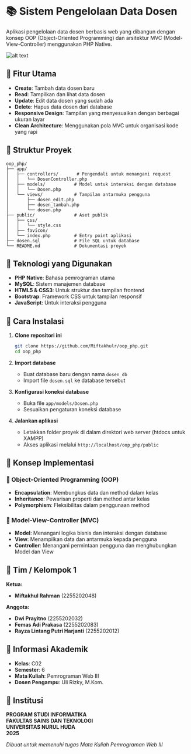 # 📚 Sistem Pengelolaan Data Dosen

Aplikasi pengelolaan data dosen berbasis web yang dibangun dengan konsep OOP (Object-Oriented Programming) dan arsitektur MVC (Model-View-Controller) menggunakan PHP Native.

![alt text](https://i.ibb.co.com/PZ8CRnYb/Hasil.png?raw=true)


## 🌟 Fitur Utama

- **Create**: Tambah data dosen baru
- **Read**: Tampilkan dan lihat data dosen
- **Update**: Edit data dosen yang sudah ada
- **Delete**: Hapus data dosen dari database
- **Responsive Design**: Tampilan yang menyesuaikan dengan berbagai ukuran layar
- **Clean Architecture**: Menggunakan pola MVC untuk organisasi kode yang rapi

## 📂 Struktur Proyek

```
oop_php/
├── app/
│   ├── controllers/       # Pengendali untuk menangani request
│   │   └── DosenController.php
│   ├── models/           # Model untuk interaksi dengan database
│   │   └── Dosen.php
│   └── views/            # Tampilan antarmuka pengguna
│       ├── dosen_edit.php
│       ├── dosen_tambah.php
│       └── dosen.php
├── public/               # Aset publik
│   ├── css/
│   │   └── style.css
│   ├── favicon/
│   └── index.php         # Entry point aplikasi
├── dosen.sql             # File SQL untuk database
└── README.md             # Dokumentasi proyek
```

## 🔧 Teknologi yang Digunakan

- **PHP Native**: Bahasa pemrograman utama
- **MySQL**: Sistem manajemen database
- **HTML5 & CSS3**: Untuk struktur dan tampilan frontend
- **Bootstrap**: Framework CSS untuk tampilan responsif
- **JavaScript**: Untuk interaksi pengguna

## 🚀 Cara Instalasi

1. **Clone repositori ini**
   ```bash
   git clone https://github.com/Miftakhulr/oop_php.git
   cd oop_php
   ```

2. **Import database**
   - Buat database baru dengan nama `dosen_db`
   - Import file `dosen.sql` ke database tersebut

3. **Konfigurasi koneksi database**
   - Buka file `app/models/Dosen.php`
   - Sesuaikan pengaturan koneksi database

4. **Jalankan aplikasi**
   - Letakkan folder proyek di dalam direktori web server (htdocs untuk XAMPP)
   - Akses aplikasi melalui `http://localhost/oop_php/public`

## 🧩 Konsep Implementasi

### 🔵 Object-Oriented Programming (OOP)
- **Encapsulation**: Membungkus data dan method dalam kelas
- **Inheritance**: Pewarisan properti dan method antar kelas
- **Polymorphism**: Fleksibilitas dalam penggunaan method

### 🔵 Model-View-Controller (MVC)
- **Model**: Menangani logika bisnis dan interaksi dengan database
- **View**: Menampilkan data dan antarmuka kepada pengguna
- **Controller**: Menangani permintaan pengguna dan menghubungkan Model dan View

## 👥 Tim / Kelompok 1

**Ketua:**
- **Miftakhul Rahman** (2255202048)

**Anggota:**
- **Dwi Prayitno** (2255202032)
- **Femas Adi Prakasa** (2255202083)
- **Rayza Lintang Putri Harjanti** (2255202012)

## 🏫 Informasi Akademik

- **Kelas**: C02
- **Semester**: 6
- **Mata Kuliah**: Pemrograman Web III
- **Dosen Pengampu**: Uli Rizky, M.Kom.

## 🏢 Institusi

**PROGRAM STUDI INFORMATIKA**  
**FAKULTAS SAINS DAN TEKNOLOGI**  
**UNIVERSITAS NURUL HUDA**  
**2025**



*Dibuat untuk memenuhi tugas Mata Kuliah Pemrograman Web III*
